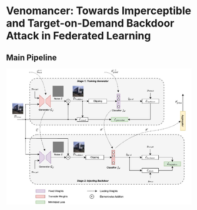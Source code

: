 # Venomancer: Towards Imperceptible and Target-on-Demand Backdoor Attack in Federated Learning

## Main Pipeline
![image](images/readme/methodology_v6.jpg)
